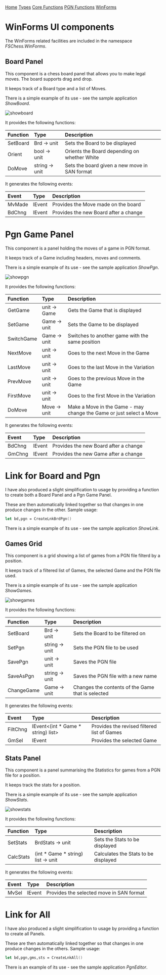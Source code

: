 
[Home](https://pbbwfc.github.io/FsChessPgn)  [Types](https://pbbwfc.github.io/FsChessPgn/Types)  [Core Functions](https://pbbwfc.github.io/FsChessPgn/Core)  [PGN Functions](https://pbbwfc.github.io/FsChessPgn/Pgn)  [WinForms](https://pbbwfc.github.io/FsChessPgn/winforms)

# WinForms UI components

The WinForms related facilities are included in the namespace _FSChess.WinForms_. 

## Board Panel

This component is a chess board panel that allows you to make legal moves. The board supports drag and drop.

It keeps track of a Board type and a list of Moves.

There is a simple example of its use - see the sample application _ShowBoard_.

![showboard](showboard.png)

It provides the following functions:

| Function        | Type                            | Description                                                                         |
|:----------------|:--------------------------------|:------------------------------------------------------------------------------------|
| SetBoard        | Brd -> unit                     | Sets the Board to be displayed                                                      |
| Orient          | bool -> unit                    | Orients the Board depending on whether White                                        |
| DoMove          | string -> unit                  | Sets the board given a new move in SAN format                                       |

It generates the following events:

| Event           | Type                            | Description                                                                         |
|:----------------|:--------------------------------|:------------------------------------------------------------------------------------|
| MvMade          | IEvent<Move>                    | Provides the Move made on the board                                                 |
| BdChng          | IEvent<Brd>                     | Provides the new Board after a change                                               |


# Pgn Game Panel

This component is a panel holding the moves of a game in PGN format.

It keeps track of a Game including headers, moves and comments.

There is a simple example of its use - see the sample application _ShowPgn_.

![showpgn](showpgn.png)

It provides the following functions:

| Function        | Type                            | Description                                                                         |
|:----------------|:--------------------------------|:------------------------------------------------------------------------------------|
| GetGame         | unit -> Game                    | Gets the Game that is displayed                                                     |
| SetGame         | Game -> unit                    | Sets the Game to be displayed                                                       |
| SwitchGame      | Game -> unit                    | Switches to another game with the same position                                     |
| NextMove        | unit -> unit                    | Goes to the next Move in the Game                                                   |
| LastMove        | unit -> unit                    | Goes to the last Move in the Variation                                              |
| PrevMove        | unit -> unit                    | Goes to the previous Move in the Game                                               |
| FirstMove       | unit -> unit                    | Goes to the first Move in the Variation                                             |
| DoMove          | Move -> unit                    | Make a Move in the Game - may change the Game or just select a Move                 |

It generates the following events:

| Event           | Type                            | Description                                                                         |
|:----------------|:--------------------------------|:------------------------------------------------------------------------------------|
| BdChng          | IEvent<Brd>                     | Provides the new Board after a change                                               |
| GmChng          | IEvent<Game>                    | Provides the new Game after a change                                               |

# Link for Board and Pgn

I have also produced a slight simplification to usage by providing a function to create both a Board Panel and a Pgn Game Panel.

These are then automatically linked together so that changes in one produce changes in the other. Sample usage:

```fsharp
let bd,pgn = CreateLnkBrdPgn()
```

There is a simple example of its use - see the sample application _ShowLink_.

## Games Grid

This component is a grid showing a list of games from a PGN file filterd by a position.

It keeps track of a filtered list of Games, the selected Game and the PGN file used.

There is a simple example of its use - see the sample application _ShowGames_.

![showgames](showgames.png)

It provides the following functions:

| Function        | Type                            | Description                                       |
|:----------------|:--------------------------------|:--------------------------------------------------|
| SetBoard        | Brd -> unit                     | Sets the Board to be filtered on                  |
| SetPgn          | string -> unit                  | Sets the PGN file to be used                      |
| SavePgn         | unit -> unit                    | Saves the PGN file                                |
| SaveAsPgn       | string -> unit                  | Saves the PGN file with a new name                |
| ChangeGame      | Game -> unit                    | Changes the contents of the Game that is selected |

It generates the following events:

| Event           | Type                               | Description                                     |
|:----------------|:-----------------------------------|:------------------------------------------------|
| FiltChng        | IEvent<(int * Game * string) list> | Provides the revised filtered list of Games     |
| GmSel           | IEvent<Game>                       | Provides the selected Game                      |

## Stats Panel

This component is a panel summarising the Statistics for games from a PGN file for a position.

It keeps track the stats for a position.

There is a simple example of its use - see the sample application _ShowStats_.

![showstats](showstats.png)

It provides the following functions:

| Function        | Type                               | Description                                               |
|:----------------|:-----------------------------------|:----------------------------------------------------------|
| SetStats        | BrdStats -> unit                   | Sets the Stats to be displayed                            |
| CalcStats       | (int * Game * string) list -> unit | Calculates the Stats to be displayed                      |

It generates the following events:

| Event           | Type                               | Description                                     |
|:----------------|:-----------------------------------|:------------------------------------------------|
| MvSel           | IEvent<string>                     | Provides the selected move in SAN format        |

# Link for All

I have also produced a slight simplification to usage by providing a function to create all Panels.

These are then automatically linked together so that changes in one produce changes in the others. Sample usage:

```fsharp
let bd,pgn,gms,sts = CreateLnkAll()
```

There is an example of its use - see the sample application _PgnEditor_.

